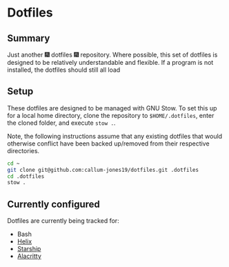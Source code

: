 # Dotfiles

## Summary

Just another 🎆 dotfiles 🎆 repository. Where possible, this set of dotfiles is
designed to be relatively understandable and flexible. If a program is not
installed, the dotfiles should still all load

## Setup

These dotfiles are designed to be managed with GNU Stow. To set this up
for a local home directory, clone the repository to `$HOME/.dotfiles`,
enter the cloned folder, and execute `stow .`.

Note, the following instructions assume that any existing dotfiles
that would otherwise conflict have been backed up/removed from their
respective directories.

```bash
cd ~
git clone git@github.com:callum-jones19/dotfiles.git .dotfiles
cd .dotfiles
stow .
```

## Currently configured

Dotfiles are currently being tracked for:

- Bash
- [Helix](https://github.com/helix-editor/helix)
- [Starship](https://github.com/starship/starship)
- [Alacritty](https://github.com/alacritty/alacritty)

